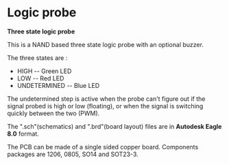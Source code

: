 # Logic probe
**Three state logic probe**

This is a NAND based three state logic probe with an optional buzzer.

The three states are : 
* HIGH         --  Green LED
* LOW          --  Red LED
* UNDETERMINED --  Blue LED

The undetermined step is active when the probe can't figure out if the signal probed is high or low (floating), or when the signal is switching quickly between the two (PWM).

The ".sch"(schematics) and ".brd"(board layout) files are in **Autodesk Eagle 8.0** format.

The PCB can be made of a single sided copper board. Components packages are 1206, 0805, SO14 and SOT23-3.
